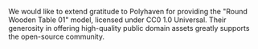 We would like to extend gratitude to Polyhaven[](https://polyhaven.com) for providing the "Round Wooden Table 01" model, licensed under CC0 1.0 Universal. Their generosity in offering high-quality public domain assets greatly supports the open-source community.
